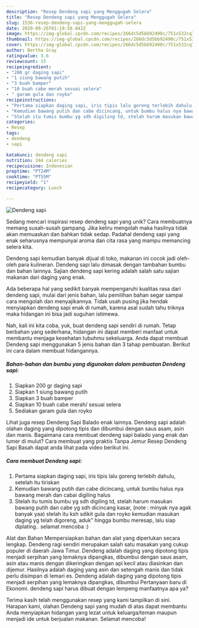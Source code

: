 ```yaml
---
description: "Resep Dendeng sapi yang Menggugah Selera"
title: "Resep Dendeng sapi yang Menggugah Selera"
slug: 1536-resep-dendeng-sapi-yang-menggugah-selera
date: 2020-09-26T01:19:50.042Z
image: https://img-global.cpcdn.com/recipes/266dc5d5bb92490c/751x532cq70/dendeng-sapi-foto-resep-utama.jpg
thumbnail: https://img-global.cpcdn.com/recipes/266dc5d5bb92490c/751x532cq70/dendeng-sapi-foto-resep-utama.jpg
cover: https://img-global.cpcdn.com/recipes/266dc5d5bb92490c/751x532cq70/dendeng-sapi-foto-resep-utama.jpg
author: Bertha Gray
ratingvalue: 3.6
reviewcount: 15
recipeingredient:
- "200 gr daging sapi"
- "1 siung bawang putih"
- "3 buah bamper"
- "10 buah cabe merah sesuai selera"
- " garam gula dan royko"
recipeinstructions:
- "Pertama siapkan daging sapi, iris tipis lalu goreng terlebih dahulu, setelah itu tiriskan"
- "Kemudian bawang putih dan cabe dicincang, untuk bumbu halus nya bawang merah dan cabai digiling halus"
- "Stelah itu tumis bumbu yg sdh digiling td, stelah harum masukan bawang putih dan cabe yg sdh dicincang kasar, (note : minyak nya agak banyak yaa) stelah itu ksh sdikit gula dan royko kemudian masukan daging yg telah digoreng, aduk” hingga bumbu meresap, lalu siap diplating.. selamat mencoba :)"
categories:
- Resep
tags:
- dendeng
- sapi

katakunci: dendeng sapi 
nutrition: 244 calories
recipecuisine: Indonesian
preptime: "PT24M"
cooktime: "PT55M"
recipeyield: "1"
recipecategory: Lunch

---
```



![Dendeng sapi](https://img-global.cpcdn.com/recipes/266dc5d5bb92490c/751x532cq70/dendeng-sapi-foto-resep-utama.jpg)

Sedang mencari inspirasi resep dendeng sapi yang unik? Cara membuatnya memang susah-susah gampang. Jika keliru mengolah maka hasilnya tidak akan memuaskan dan bahkan tidak sedap. Padahal dendeng sapi yang enak seharusnya mempunyai aroma dan cita rasa yang mampu memancing selera kita.

Dendeng sapi kemudian banyak dijual di toko, makanan ini cocok jadi oleh-oleh para kulineran. Dendeng sapi lalu dimasak dengan tambahan bumbu dan bahan lainnya. Sajian dendeng sapi kering adalah salah satu sajian makanan dari daging yang enak.

Ada beberapa hal yang sedikit banyak mempengaruhi kualitas rasa dari dendeng sapi, mulai dari jenis bahan, lalu pemilihan bahan segar sampai cara mengolah dan menyajikannya. Tidak usah pusing jika hendak menyiapkan dendeng sapi enak di rumah, karena asal sudah tahu triknya maka hidangan ini bisa jadi suguhan istimewa.


Nah, kali ini kita coba, yuk, buat dendeng sapi sendiri di rumah. Tetap berbahan yang sederhana, hidangan ini dapat memberi manfaat untuk membantu menjaga kesehatan tubuhmu sekeluarga. Anda dapat membuat Dendeng sapi menggunakan 5 jenis bahan dan 3 tahap pembuatan. Berikut ini cara dalam membuat hidangannya.

<!--inarticleads1-->

##### Bahan-bahan dan bumbu yang digunakan dalam pembuatan Dendeng sapi:

1. Siapkan 200 gr daging sapi
1. Siapkan 1 siung bawang putih
1. Siapkan 3 buah bamper
1. Siapkan 10 buah cabe merah/ sesuai selera
1. Sediakan  garam gula dan royko


Lihat juga resep Dendeng Sapi Balado enak lainnya. Dendeng sapi adalah olahan daging yang dipotong tipis dan dibumbui dengan saus asam, asin dan manis. Bagaimana cara membuat dendeng sapi balado yang enak dan lumer di mulut? Cara membuat yang praktis Tanpa Jemur Resep Dendeng Sapi Basah dapat anda lihat pada video berikut ini. 

<!--inarticleads2-->

##### Cara membuat Dendeng sapi:

1. Pertama siapkan daging sapi, iris tipis lalu goreng terlebih dahulu, setelah itu tiriskan
1. Kemudian bawang putih dan cabe dicincang, untuk bumbu halus nya bawang merah dan cabai digiling halus
1. Stelah itu tumis bumbu yg sdh digiling td, stelah harum masukan bawang putih dan cabe yg sdh dicincang kasar, (note : minyak nya agak banyak yaa) stelah itu ksh sdikit gula dan royko kemudian masukan daging yg telah digoreng, aduk” hingga bumbu meresap, lalu siap diplating.. selamat mencoba :)


Alat dan Bahan Mempersiapkan bahan dan alat yang diperlukan secara lengkap. Dendeng ragi sendiri merupakan salah satu masakan yang cukup populer di daerah Jawa Timur. Dendeng adalah daging yang dipotong tipis menjadi serpihan yang lemaknya dipangkas, dibumbui dengan saus asam, asin atau manis dengan dikeringkan dengan api kecil atau diasinkan dan dijemur. Hasilnya adalah daging yang asin dan setengah manis dan tidak perlu disimpan di lemari es. Dendeng adalah daging yang dipotong tipis menjadi serpihan yang lemaknya dipangkas, dibumbui Pertanyaan baru di Ekonomi. dendeng sapi harus dibuat dengan lempeng manfaatnya apa ya? 

Terima kasih telah menggunakan resep yang kami tampilkan di sini. Harapan kami, olahan Dendeng sapi yang mudah di atas dapat membantu Anda menyiapkan hidangan yang lezat untuk keluarga/teman maupun menjadi ide untuk berjualan makanan. Selamat mencoba!
